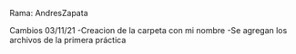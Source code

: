 Rama: AndresZapata

Cambios 03/11/21
-Creacion de la carpeta con mi nombre
-Se agregan los archivos de la primera práctica